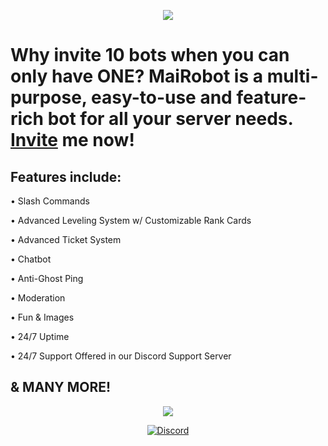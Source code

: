 <p align="center">
  <img src="https://i.imgur.com/qx95ola.png">
</p>

# Why invite 10 bots when you can only have ONE? MaiRobot is a multi-purpose, easy-to-use and feature-rich bot for all your server needs. [Invite](https://discord.com/api/oauth2/authorize?client_id=845215763387908096&permissions=1644906413303&scope=bot%20applications.commands) me now!

## Features include:

• Slash Commands

• Advanced Leveling System w/ Customizable Rank Cards

• Advanced Ticket System

• Chatbot

• Anti-Ghost Ping

• Moderation

• Fun & Images

• 24/7 Uptime

• 24/7 Support Offered in our Discord Support Server

## & MANY MORE!

<p align='center'><a href="https://top.gg/bot/845215763387908096">
  <img src="https://top.gg/api/widget/845215763387908096.svg">
</a></p>

<p align='center'><a href="https://discord.gg/5ya7rHDS8H" target="_blank" rel="noopener noreferrer">
    <img src="https://discordapp.com/api/guilds/747410023130595428/widget.png?style=banner4" alt="Discord" />
</a></p>
